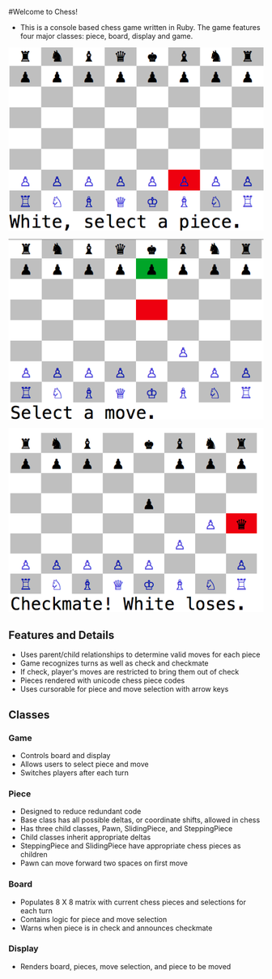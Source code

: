 #Welcome to Chess!

* This is a console based chess game written in Ruby. The game features
four major classes: piece, board, display and game.






![screenshot1]





![screenshot2]





![screenshot3]


## Features and Details
  * Uses parent/child relationships to determine valid moves for each piece  
  * Game recognizes turns as well as check and checkmate
  * If check, player's moves are restricted to bring them out of check
  * Pieces rendered with unicode chess piece codes
  * Uses cursorable for piece and move selection with arrow keys

## Classes

### Game
  * Controls board and display
  * Allows users to select piece and move
  * Switches players after each turn

### Piece
  * Designed to reduce redundant code
  * Base class has all possible deltas, or coordinate shifts, allowed in chess
  * Has three child classes, Pawn, SlidingPiece, and SteppingPiece
  * Child classes inherit appropriate deltas
  * SteppingPiece and SlidingPiece have appropriate chess pieces as children
  * Pawn can move forward two spaces on first move

### Board
  * Populates 8 X 8 matrix with current chess pieces and selections for each
    turn
  * Contains logic for piece and move selection  
  * Warns when piece is in check and announces checkmate

### Display
  * Renders board, pieces, move selection, and piece to be moved

  [screenshot1]: ./images/screenshot1.png
  [screenshot2]: ./images/screenshot2.png
  [screenshot3]: ./images/screenshot3.png
